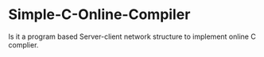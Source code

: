 # Simple-C-Online-Compiler
Is it a program based Server-client network structure to implement online C complier.
